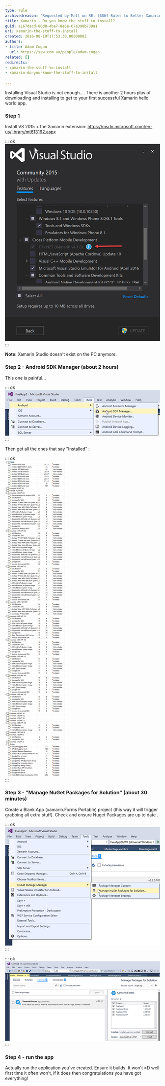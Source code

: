 ```yaml
---
type: rule
archivedreason: 'Requested by Matt on RE: [SSW] Rules to Better Xamarin (mobile)'
title: Xamarin - Do you know the stuff to install?
guid: a167dacd-86d8-4ba7-8e6e-67a398b739a1
uri: xamarin-the-stuff-to-install
created: 2016-08-19T17:53:30.0000000Z
authors:
- title: Adam Cogan
  url: https://ssw.com.au/people/adam-cogan
related: []
redirects:
- xamarin-the-stuff-to-install
- xamarin-do-you-know-the-stuff-to-install

---
```


Installing Visual Studio is not enough.... There is another 2 hours plus of downloading and installing to get to your first successful Xamarin hello world app.

<!--endintro-->

### Step 1

Install VS 2015 + the Xamarin extension:  https://msdn.microsoft.com/en-us/library/mt613162.aspx


::: ok  
![Figure: You need "C#/.NET (Xamarin v4.1.0)](xamarin-1.png)  
:::

**Note:** Xamarin Studio doesn't exist on the PC anymore.

### Step 2 - Android SDK Manager (about 2 hours)

This one is painful...


::: ok  
![](xamarin-2.png)  
:::

Then get all the ones that say "Installed" :


::: ok  
![](xamarin-3.png)  
:::

### Step 3 - "Manage NuGet Packages for Solution" (about 30 minutes)  


Create a Blank App (xamarin.Forms Portable) project (this way it will trigger grabbing all extra stuff).
Check and ensure Nuget Packages are up to date .


::: ok  
![](xamarin-4.png)  
:::


::: ok  
![](xamarin-5.png)  
:::

### Step 4 - run the app


Actually run the application you’ve created. Ensure it builds. It won't =D well first time it often won't, if it does then congratulations you have got everything!
